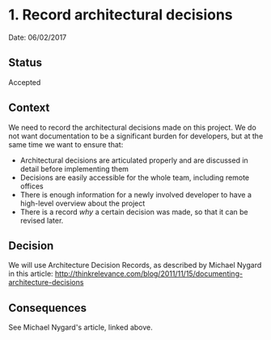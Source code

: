 # 1. Record architectural decisions

Date: 06/02/2017

## Status

Accepted

## Context

We need to record the architectural decisions made on this project. We do not want documentation to be a significant burden for developers, but at the same time we want to ensure that:

- Architectural decisions are articulated properly and are discussed in detail before implementing them
- Decisions are easily accessible for the whole team, including remote offices
- There is enough information for a newly involved developer to have a high-level overview about the project
- There is a record _why_ a certain decision was made, so that it can be revised later.

## Decision

We will use Architecture Decision Records, as described by Michael Nygard in this article: http://thinkrelevance.com/blog/2011/11/15/documenting-architecture-decisions

## Consequences

See Michael Nygard's article, linked above.
